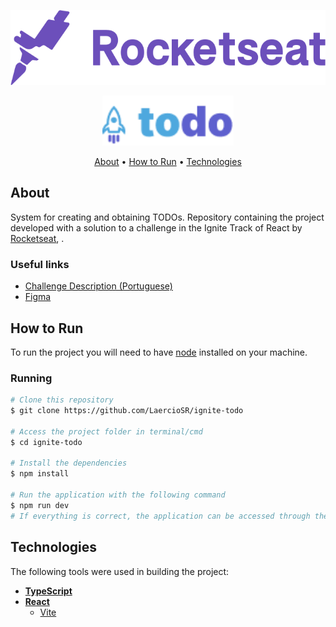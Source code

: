 <p align="center">
  <a href="https://www.rocketseat.com.br/">
    <img src="https://raw.githubusercontent.com/LaercioSR/ignite-todo/main/public/rocketseat-logo.png" height="120" width="auto" alt="Rocketseat Logo" />
  </a>
</p>
<p align="center">
  <img src="https://raw.githubusercontent.com/LaercioSR/ignite-todo/main/public/ignite-todo-logo.png" height="80" width="auto" alt="Ignite todo Logo" />
</p>

<p align="center">
 <a href="#about">About</a> •
 <a href="#how-to-run">How to Run</a> •
 <a href="#technologies">Technologies</a>
</p>

## About

System for creating and obtaining TODOs. Repository containing the project developed with a solution to a challenge in the Ignite Track of React by [Rocketseat](https://www.rocketseat.com.br/), .

### Useful links

- [Challenge Description (Portuguese)](https://efficient-sloth-d85.notion.site/Desafio-01-Praticando-os-conceitos-do-ReactJS-91fd63dd1a5b4a2796152de293ec1074)
- [Figma](https://www.figma.com/file/dXTKZD9QlAkLWHiKJKXVKQ/ToDo-List-(Copy)?node-id=0%3A1)

## How to Run

To run the project you will need to have [node](https://nodejs.dev/) installed on your machine.

### Running

```bash
# Clone this repository
$ git clone https://github.com/LaercioSR/ignite-todo

# Access the project folder in terminal/cmd
$ cd ignite-todo

# Install the dependencies
$ npm install

# Run the application with the following command
$ npm run dev
# If everything is correct, the application can be accessed through the URL http://localhost:3000
```

## Technologies

The following tools were used in building the project:

- **[TypeScript](https://www.typescriptlang.org/)**
- **[React](https://pt-br.reactjs.org/)**
  - [Vite](https://vitejs.dev/)